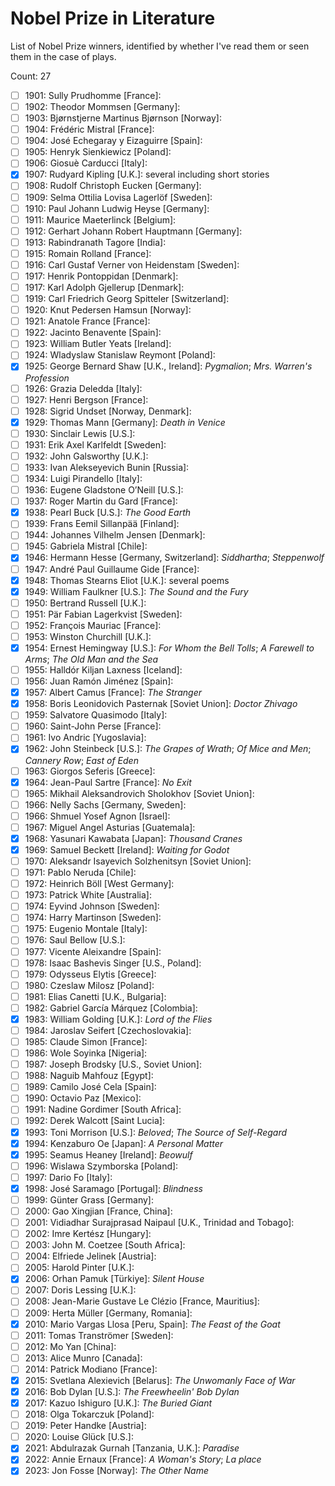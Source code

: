 # Nobel Prize in Literature

List of Nobel Prize winners, identified by whether I've read them or seen them
in the case of plays.

Count: 27

- [ ] 1901: Sully Prudhomme [France]:
- [ ] 1902: Theodor Mommsen [Germany]:
- [ ] 1903: Bjørnstjerne Martinus Bjørnson [Norway]:
- [ ] 1904: Frédéric Mistral [France]:
- [ ] 1904: José Echegaray y Eizaguirre [Spain]:
- [ ] 1905: Henryk Sienkiewicz [Poland]:
- [ ] 1906: Giosuè Carducci [Italy]:
- [x] 1907: Rudyard Kipling [U.K.]: several including short stories
- [ ] 1908: Rudolf Christoph Eucken [Germany]:
- [ ] 1909: Selma Ottilia Lovisa Lagerlöf [Sweden]:
- [ ] 1910: Paul Johann Ludwig Heyse [Germany]:
- [ ] 1911: Maurice Maeterlinck [Belgium]:
- [ ] 1912: Gerhart Johann Robert Hauptmann [Germany]:
- [ ] 1913: Rabindranath Tagore [India]:
- [ ] 1915: Romain Rolland [France]:
- [ ] 1916: Carl Gustaf Verner von Heidenstam [Sweden]:
- [ ] 1917: Henrik Pontoppidan [Denmark]:
- [ ] 1917: Karl Adolph Gjellerup [Denmark]:
- [ ] 1919: Carl Friedrich Georg Spitteler [Switzerland]:
- [ ] 1920: Knut Pedersen Hamsun [Norway]:
- [ ] 1921: Anatole France [France]:
- [ ] 1922: Jacinto Benavente [Spain]:
- [ ] 1923: William Butler Yeats [Ireland]:
- [ ] 1924: Wladyslaw Stanislaw Reymont [Poland]:
- [x] 1925: George Bernard Shaw [U.K., Ireland]: _Pygmalion_; _Mrs. Warren's Profession_
- [ ] 1926: Grazia Deledda [Italy]:
- [ ] 1927: Henri Bergson [France]:
- [ ] 1928: Sigrid Undset [Norway, Denmark]:
- [x] 1929: Thomas Mann [Germany]: _Death in Venice_
- [ ] 1930: Sinclair Lewis [U.S.]:
- [ ] 1931: Erik Axel Karlfeldt [Sweden]:
- [ ] 1932: John Galsworthy [U.K.]:
- [ ] 1933: Ivan Alekseyevich Bunin [Russia]:
- [ ] 1934: Luigi Pirandello [Italy]:
- [ ] 1936: Eugene Gladstone O’Neill [U.S.]:
- [ ] 1937: Roger Martin du Gard [France]:
- [x] 1938: Pearl Buck [U.S.]: _The Good Earth_
- [ ] 1939: Frans Eemil Sillanpää [Finland]:
- [ ] 1944: Johannes Vilhelm Jensen [Denmark]:
- [ ] 1945: Gabriela Mistral [Chile]:
- [x] 1946: Hermann Hesse [Germany, Switzerland]: _Siddhartha_; _Steppenwolf_
- [ ] 1947: André Paul Guillaume Gide [France]:
- [x] 1948: Thomas Stearns Eliot [U.K.]: several poems
- [x] 1949: William Faulkner [U.S.]: _The Sound and the Fury_
- [ ] 1950: Bertrand Russell [U.K.]:
- [ ] 1951: Pär Fabian Lagerkvist [Sweden]:
- [ ] 1952: François Mauriac [France]:
- [ ] 1953: Winston Churchill [U.K.]:
- [x] 1954: Ernest Hemingway [U.S.]: _For Whom the Bell Tolls_; _A Farewell to Arms_; _The Old Man and the Sea_
- [ ] 1955: Halldór Kiljan Laxness [Iceland]:
- [ ] 1956: Juan Ramón Jiménez [Spain]:
- [x] 1957: Albert Camus [France]: _The Stranger_
- [x] 1958: Boris Leonidovich Pasternak [Soviet Union]: _Doctor Zhivago_
- [ ] 1959: Salvatore Quasimodo [Italy]:
- [ ] 1960: Saint-John Perse [France]:
- [ ] 1961: Ivo Andric [Yugoslavia]:
- [x] 1962: John Steinbeck [U.S.]: _The Grapes of Wrath_; _Of Mice and Men_; _Cannery Row_; _East of Eden_
- [ ] 1963: Giorgos Seferis [Greece]:
- [x] 1964: Jean-Paul Sartre [France]: _No Exit_
- [ ] 1965: Mikhail Aleksandrovich Sholokhov [Soviet Union]:
- [ ] 1966: Nelly Sachs [Germany, Sweden]:
- [ ] 1966: Shmuel Yosef Agnon [Israel]:
- [ ] 1967: Miguel Angel Asturias [Guatemala]:
- [x] 1968: Yasunari Kawabata [Japan]: _Thousand Cranes_
- [x] 1969: Samuel Beckett [Ireland]: _Waiting for Godot_
- [ ] 1970: Aleksandr Isayevich Solzhenitsyn [Soviet Union]:
- [ ] 1971: Pablo Neruda [Chile]:
- [ ] 1972: Heinrich Böll [West Germany]:
- [ ] 1973: Patrick White [Australia]:
- [ ] 1974: Eyvind Johnson [Sweden]:
- [ ] 1974: Harry Martinson [Sweden]:
- [ ] 1975: Eugenio Montale [Italy]:
- [ ] 1976: Saul Bellow [U.S.]:
- [ ] 1977: Vicente Aleixandre [Spain]:
- [ ] 1978: Isaac Bashevis Singer [U.S., Poland]:
- [ ] 1979: Odysseus Elytis [Greece]:
- [ ] 1980: Czeslaw Milosz [Poland]:
- [ ] 1981: Elias Canetti [U.K., Bulgaria]:
- [ ] 1982: Gabriel García Márquez [Colombia]:
- [x] 1983: William Golding [U.K.]: _Lord of the Flies_
- [ ] 1984: Jaroslav Seifert [Czechoslovakia]:
- [ ] 1985: Claude Simon [France]:
- [ ] 1986: Wole Soyinka [Nigeria]:
- [ ] 1987: Joseph Brodsky [U.S., Soviet Union]:
- [ ] 1988: Naguib Mahfouz [Egypt]:
- [ ] 1989: Camilo José Cela [Spain]:
- [ ] 1990: Octavio Paz [Mexico]:
- [ ] 1991: Nadine Gordimer [South Africa]:
- [ ] 1992: Derek Walcott [Saint Lucia]:
- [x] 1993: Toni Morrison [U.S.]: _Beloved_; _The Source of Self-Regard_
- [x] 1994: Kenzaburo Oe [Japan]: _A Personal Matter_
- [x] 1995: Seamus Heaney [Ireland]: _Beowulf_
- [ ] 1996: Wislawa Szymborska [Poland]:
- [ ] 1997: Dario Fo [Italy]:
- [x] 1998: José Saramago [Portugal]: _Blindness_
- [ ] 1999: Günter Grass [Germany]:
- [ ] 2000: Gao Xingjian [France, China]:
- [ ] 2001: Vidiadhar Surajprasad Naipaul [U.K., Trinidad and Tobago]:
- [ ] 2002: Imre Kertész [Hungary]:
- [ ] 2003: John M. Coetzee [South Africa]:
- [ ] 2004: Elfriede Jelinek [Austria]:
- [ ] 2005: Harold Pinter [U.K.]:
- [x] 2006: Orhan Pamuk [Türkiye]: _Silent House_
- [ ] 2007: Doris Lessing [U.K.]:
- [ ] 2008: Jean-Marie Gustave Le Clézio [France, Mauritius]:
- [ ] 2009: Herta Müller [Germany, Romania]:
- [x] 2010: Mario Vargas Llosa [Peru, Spain]: _The Feast of the Goat_
- [ ] 2011: Tomas Tranströmer [Sweden]:
- [ ] 2012: Mo Yan [China]:
- [ ] 2013: Alice Munro [Canada]:
- [ ] 2014: Patrick Modiano [France]:
- [x] 2015: Svetlana Alexievich [Belarus]: _The Unwomanly Face of War_
- [x] 2016: Bob Dylan [U.S.]: _The Freewheelin' Bob Dylan_
- [x] 2017: Kazuo Ishiguro [U.K.]: _The Buried Giant_
- [ ] 2018: Olga Tokarczuk [Poland]:
- [ ] 2019: Peter Handke [Austria]:
- [ ] 2020: Louise Glück [U.S.]:
- [x] 2021: Abdulrazak Gurnah [Tanzania, U.K.]: _Paradise_
- [x] 2022: Annie Ernaux [France]: _A Woman's Story_; _La place_
- [x] 2023: Jon Fosse [Norway]: _The Other Name_
